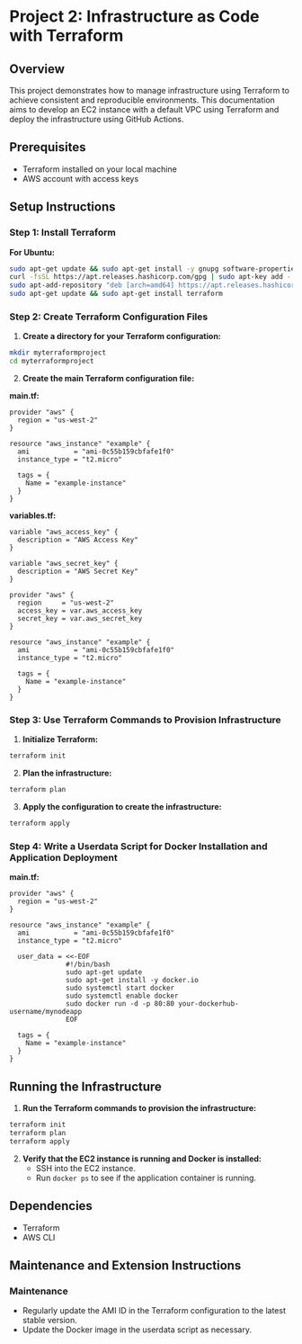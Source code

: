 

# Project 2: Infrastructure as Code with Terraform

## Overview
This project demonstrates how to manage infrastructure using Terraform to achieve consistent and reproducible environments. This documentation aims to develop an EC2 instance with a default VPC using Terraform and deploy the infrastructure using GitHub Actions.

## Prerequisites
- Terraform installed on your local machine
- AWS account with access keys

## Setup Instructions

### Step 1: Install Terraform

**For Ubuntu:**
```bash
sudo apt-get update && sudo apt-get install -y gnupg software-properties-common curl
curl -fsSL https://apt.releases.hashicorp.com/gpg | sudo apt-key add -
sudo apt-add-repository "deb [arch=amd64] https://apt.releases.hashicorp.com $(lsb_release -cs) main"
sudo apt-get update && sudo apt-get install terraform
```

### Step 2: Create Terraform Configuration Files

1. **Create a directory for your Terraform configuration:**
```bash
mkdir myterraformproject
cd myterraformproject
```

2. **Create the main Terraform configuration file:**

**main.tf:**
```hcl
provider "aws" {
  region = "us-west-2"
}

resource "aws_instance" "example" {
  ami           = "ami-0c55b159cbfafe1f0"
  instance_type = "t2.micro"

  tags = {
    Name = "example-instance"
  }
}
```

**variables.tf:**
```hcl
variable "aws_access_key" {
  description = "AWS Access Key"
}

variable "aws_secret_key" {
  description = "AWS Secret Key"
}

provider "aws" {
  region     = "us-west-2"
  access_key = var.aws_access_key
  secret_key = var.aws_secret_key
}

resource "aws_instance" "example" {
  ami           = "ami-0c55b159cbfafe1f0"
  instance_type = "t2.micro"

  tags = {
    Name = "example-instance"
  }
}
```

### Step 3: Use Terraform Commands to Provision Infrastructure

1. **Initialize Terraform:**
```bash
terraform init
```

2. **Plan the infrastructure:**
```bash
terraform plan
```

3. **Apply the configuration to create the infrastructure:**
```bash
terraform apply
```

### Step 4: Write a Userdata Script for Docker Installation and Application Deployment

**main.tf:**
```hcl
provider "aws" {
  region = "us-west-2"
}

resource "aws_instance" "example" {
  ami           = "ami-0c55b159cbfafe1f0"
  instance_type = "t2.micro"

  user_data = <<-EOF
              #!/bin/bash
              sudo apt-get update
              sudo apt-get install -y docker.io
              sudo systemctl start docker
              sudo systemctl enable docker
              sudo docker run -d -p 80:80 your-dockerhub-username/mynodeapp
              EOF

  tags = {
    Name = "example-instance"
  }
}
```

## Running the Infrastructure

1. **Run the Terraform commands to provision the infrastructure:**
```bash
terraform init
terraform plan
terraform apply
```

2. **Verify that the EC2 instance is running and Docker is installed:**
   - SSH into the EC2 instance.
   - Run `docker ps` to see if the application container is running.

## Dependencies

- Terraform
- AWS CLI

## Maintenance and Extension Instructions

### Maintenance 
- Regularly update the AMI ID in the Terraform configuration to the latest stable version.
- Update the Docker image in the userdata script as necessary.


